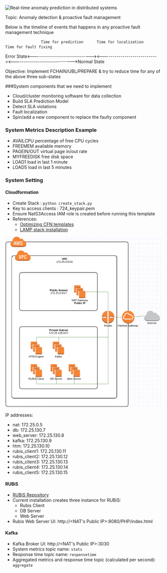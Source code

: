 ![Real-time anomaly prediction in distributed systems](https://github.com/gitPratikSingh/Real-time-anomaly-prediction-in-distributed-systems/blob/master/Capture.PNG?raw=true "Real-time anomaly prediction in distributed systems")

Topic: Anomaly detection & proactive fault management

Below is the timeline of events that happens in any proactive fault management technique

                    Time for prediction      Time for localization     Time for fault fixing
Error State<-----------------------------><---------------------------><----------------------------->Normal State

Objective: Implement FCHAIN/UBL/PREPARE & try to reduce time for any of the above three sub-states


###System components that we need to implement
* Cloud/cluster monitoring software for data collection
* Build SLA Prediction Model
* Detect SLA violations
* Fault localization
* Spin/add a new component to replace the faulty component



### System Metrics Description Example

* AVAILCPU percentage of free CPU cycles 
* FREEMEM available memory 
* PAGEIN/OUT virtual page in/out rate 
* MYFREEDISK free disk space 
* LOAD1 load in last 1 minute 
* LOAD5 load in last 5 minutes 

### System Setting
#### Cloudformation

* Create Stack : `python create_stack.py`
* Key to access clients : 724_keypair.pem
* Ensure NatS3Access IAM role is created before running this template
* References: 
    * [Optimizing CFN templates](https://aws.amazon.com/blogs/devops/optimize-aws-cloudformation-templates/)
    * [LAMP stack installation](https://docs.aws.amazon.com/AWSEC2/latest/UserGuide/install-LAMP.html)
                
![AWS Architectures](https://github.com/atambol/Real-time-anomaly-prediction-in-distributed-systems/blob/master/AWS_Architecture.png?raw=true "AWS_Architectures")

IP addresses:
* nat: 172.25.0.5
* db: 172.25.130.7
* web_server: 172.25.130.8
* kafka: 172.25.130.9
* htm: 172.25.130.10
* rubis_client1: 172.25.130.11
* rubis_client2: 172.25.130.12
* rubis_client3: 172.25.130.13
* rubis_client4: 172.25.130.14
* rubis_client5: 172.25.130.15


#### RUBiS

* [RUBiS Repository](https://github.com/atambol/RUBiS)
* Current installation creates three instance for RUBiS: 
    * Rubis Client
    * DB Server
    * Web Server
* Rubis Web Server UI: http://<NAT's Public IP>:8080/PHP/index.html

#### Kafka
* Kafka Broker UI: http://<NAT's Public IP>:3030
* System metrics topic name: `stats`
* Response time topic name: `responsetime`
* Aggregated metrics and response time topic (calculated per second): `aggregate`

